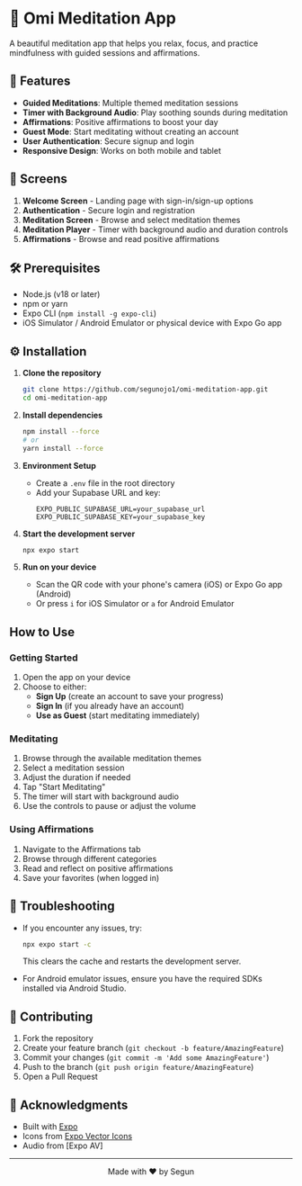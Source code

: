 

# 🌿 Omi Meditation App

A beautiful meditation app that helps you relax, focus, and practice mindfulness with guided sessions and affirmations.

## 🚀 Features

- **Guided Meditations**: Multiple themed meditation sessions
- **Timer with Background Audio**: Play soothing sounds during meditation
- **Affirmations**: Positive affirmations to boost your day
- **Guest Mode**: Start meditating without creating an account
- **User Authentication**: Secure signup and login
- **Responsive Design**: Works on both mobile and tablet

## 📱 Screens

1. **Welcome Screen** - Landing page with sign-in/sign-up options
2. **Authentication** - Secure login and registration
3. **Meditation Screen** - Browse and select meditation themes
4. **Meditation Player** - Timer with background audio and duration controls
5. **Affirmations** - Browse and read positive affirmations

## 🛠️ Prerequisites

- Node.js (v18 or later)
- npm or yarn
- Expo CLI (`npm install -g expo-cli`)
- iOS Simulator / Android Emulator or physical device with Expo Go app

## ⚙️ Installation

1. **Clone the repository**
   ```bash
   git clone https://github.com/segunojo1/omi-meditation-app.git
   cd omi-meditation-app
   ```

2. **Install dependencies**
   ```bash
   npm install --force
   # or
   yarn install --force
   ```

3. **Environment Setup**
   - Create a `.env` file in the root directory
   - Add your Supabase URL and key:
     ```
     EXPO_PUBLIC_SUPABASE_URL=your_supabase_url
     EXPO_PUBLIC_SUPABASE_KEY=your_supabase_key
     ```

4. **Start the development server**
   ```bash
   npx expo start
   ```

5. **Run on your device**
   - Scan the QR code with your phone's camera (iOS) or Expo Go app (Android)
   - Or press `i` for iOS Simulator or `a` for Android Emulator

## How to Use

### Getting Started
1. Open the app on your device
2. Choose to either:
   - **Sign Up** (create an account to save your progress)
   - **Sign In** (if you already have an account)
   - **Use as Guest** (start meditating immediately)

### Meditating
1. Browse through the available meditation themes
2. Select a meditation session
3. Adjust the duration if needed
4. Tap "Start Meditating"
5. The timer will start with background audio
6. Use the controls to pause or adjust the volume

### Using Affirmations
1. Navigate to the Affirmations tab
2. Browse through different categories
3. Read and reflect on positive affirmations
4. Save your favorites (when logged in)

## 🔧 Troubleshooting

- If you encounter any issues, try:
  ```bash
  npx expo start -c
  ```
  This clears the cache and restarts the development server.

- For Android emulator issues, ensure you have the required SDKs installed via Android Studio.

## 🤝 Contributing

1. Fork the repository
2. Create your feature branch (`git checkout -b feature/AmazingFeature`)
3. Commit your changes (`git commit -m 'Add some AmazingFeature'`)
4. Push to the branch (`git push origin feature/AmazingFeature`)
5. Open a Pull Request

## 🙏 Acknowledgments

- Built with [Expo](https://expo.dev/)
- Icons from [Expo Vector Icons](https://docs.expo.dev/guides/icons/)
- Audio from [Expo AV]

---

<p align="center">
  Made with ❤️ by Segun
</p>
